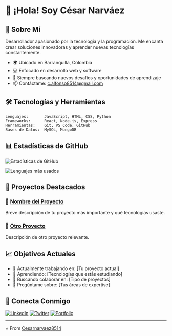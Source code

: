 # 👋 ¡Hola! Soy César Narváez

## 🚀 Sobre Mí

Desarrollador apasionado por la tecnología y la programación. Me encanta crear soluciones innovadoras y aprender nuevas tecnologías constantemente.

- 🌍 Ubicado en Barranquilla, Colombia
- 💻 Enfocado en desarrollo web y software
- 🎯 Siempre buscando nuevos desafíos y oportunidades de aprendizaje
- 📫 Contáctame: c.alfonso8514@gmail.com

## 🛠️ Tecnologías y Herramientas

```text
Lenguajes:       JavaScript, HTML, CSS, Python
Frameworks:      React, Node.js, Express
Herramientas:    Git, VS Code, GitHub
Bases de Datos:  MySQL, MongoDB
```

## 📊 Estadísticas de GitHub

![Estadísticas de GitHub](https://github-readme-stats.vercel.app/api?username=Cesarnarvaez8514&show_icons=true&theme=radical&locale=es)

![Lenguajes más usados](https://github-readme-stats.vercel.app/api/top-langs/?username=Cesarnarvaez8514&layout=compact&theme=radical&locale=es)

## 🌟 Proyectos Destacados

### 🔹 [Nombre del Proyecto](enlace-al-repositorio)
Breve descripción de tu proyecto más importante y qué tecnologías usaste.

### 🔹 [Otro Proyecto](enlace-al-repositorio)
Descripción de otro proyecto relevante.

## 📈 Objetivos Actuales

- 🔭 Actualmente trabajando en: [Tu proyecto actual]
- 🌱 Aprendiendo: [Tecnologías que estás estudiando]
- 👯 Buscando colaborar en: [Tipo de proyectos]
- 💬 Pregúntame sobre: [Tus áreas de expertise]

## 🤝 Conecta Conmigo

[![LinkedIn](https://img.shields.io/badge/LinkedIn-0077B5?style=for-the-badge&logo=linkedin&logoColor=white)](tu-linkedin)
[![Twitter](https://img.shields.io/badge/Twitter-1DA1F2?style=for-the-badge&logo=twitter&logoColor=white)](tu-twitter)
[![Portfolio](https://img.shields.io/badge/Portfolio-FF5722?style=for-the-badge&logo=todoist&logoColor=white)](tu-portfolio)

---

⭐️ From [Cesarnarvaez8514](https://github.com/Cesarnarvaez8514)

